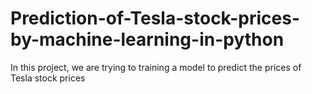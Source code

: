 # Prediction-of-Tesla-stock-prices-by-machine-learning-in-python
In this project, we are trying to training a model to predict the prices of  Tesla stock prices
